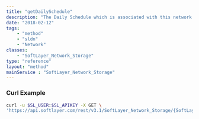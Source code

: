 ```yaml
---
title: "getDailySchedule"
description: "The Daily Schedule which is associated with this network storage volume."
date: "2018-02-12"
tags:
    - "method"
    - "sldn"
    - "Network"
classes:
    - "SoftLayer_Network_Storage"
type: "reference"
layout: "method"
mainService : "SoftLayer_Network_Storage"
---
```


### Curl Example
```bash
curl -u $SL_USER:$SL_APIKEY -X GET \
'https://api.softlayer.com/rest/v3.1/SoftLayer_Network_Storage/{SoftLayer_Network_StorageID}/getDailySchedule'
```
